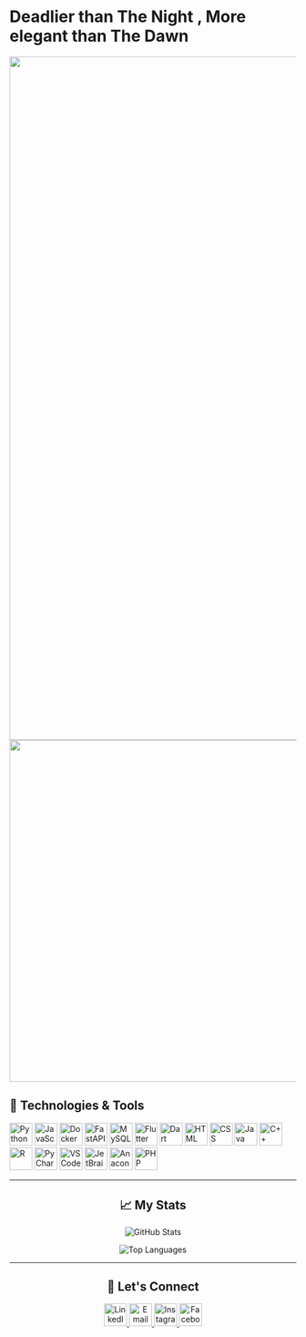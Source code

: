 <!-- Add a title -->
# Deadlier than The Night , More elegant than The Dawn 

<!-- Add the GIF before the About Me section -->
<div align="center">
  <img src="https://wallpapercave.com/wp/wp12756497.jpg" alt="Fighter GIF" width="1200">
</div>


<!-- Add the second GIF before the technologies -->
<div align="center">
<div align="right">
  <img src="https://media3.giphy.com/media/v1.Y2lkPTc5MGI3NjExcXUxam1hZmg0d25hdjBqN2JmaWtxOWQycjFnaDB1aG81YmdwNjdpZCZlcD12MV9pbnRlcm5hbF9naWZfYnlfaWQmY3Q9Zw/13HgwGsXF0aiGY/giphy.webp" alt="Fighting GIF" width="600">
  </div>
  <div align ="left">

  ## 🔧 Technologies & Tools
 <img src="https://cdn.jsdelivr.net/gh/devicons/devicon/icons/python/python-original.svg" alt="Python" width="40">
<img src="https://cdn.jsdelivr.net/gh/devicons/devicon/icons/javascript/javascript-original.svg" alt="JavaScript" width="40">
<img src="https://cdn.jsdelivr.net/gh/devicons/devicon/icons/docker/docker-original.svg" alt="Docker" width="40">
<img src="https://cdn.jsdelivr.net/gh/devicons/devicon/icons/fastapi/fastapi-original.svg" alt="FastAPI" width="40">
<img src="https://cdn.jsdelivr.net/gh/devicons/devicon/icons/mysql/mysql-original.svg" alt="MySQL" width="40">
<img src="https://cdn.jsdelivr.net/gh/devicons/devicon/icons/flutter/flutter-original.svg" alt="Flutter" width="40">
<img src="https://cdn.jsdelivr.net/gh/devicons/devicon/icons/dart/dart-original.svg" alt="Dart" width="40">
<img src="https://cdn.jsdelivr.net/gh/devicons/devicon/icons/html5/html5-original.svg" alt="HTML" width="40">
<img src="https://cdn.jsdelivr.net/gh/devicons/devicon/icons/css3/css3-original.svg" alt="CSS" width="40">
<img src="https://cdn.jsdelivr.net/gh/devicons/devicon/icons/java/java-original.svg" alt="Java" width="40">
<img src="https://cdn.jsdelivr.net/gh/devicons/devicon/icons/cplusplus/cplusplus-original.svg" alt="C++" width="40">
<img src="https://cdn.jsdelivr.net/gh/devicons/devicon/icons/r/r-original.svg" alt="R" width="40">
<img src="https://cdn.jsdelivr.net/gh/devicons/devicon/icons/pycharm/pycharm-original.svg" alt="PyCharm" width="40">
<img src="https://cdn.jsdelivr.net/gh/devicons/devicon/icons/vscode/vscode-original.svg" alt="VS Code" width="40">
<img src="https://cdn.jsdelivr.net/gh/devicons/devicon/icons/jetbrains/jetbrains-original.svg" alt="JetBrains" width="40">
<img src="https://cdn.jsdelivr.net/gh/devicons/devicon/icons/anaconda/anaconda-original.svg" alt="Anaconda" width="40">
<img src="https://cdn.jsdelivr.net/gh/devicons/devicon/icons/php/php-original.svg" alt="PHP" width="40">
</div>

---

## 📈 My Stats
![GitHub Stats](https://github-readme-stats.vercel.app/api?username=Kareem1099&show_icons=true&theme=dark)

![Top Languages](https://github-readme-stats.vercel.app/api/top-langs/?username=Kareem1099&layout=compact&theme=dark)

---

## 🤝 Let's Connect
<div>
  <a href="https://www.linkedin.com/in/kareem-yasser-464ab222a">
    <img src="https://cdn.jsdelivr.net/gh/devicons/devicon/icons/linkedin/linkedin-original.svg" alt="LinkedIn" width="40">
  </a>
  <a href="mailto:Kareemyasser1054@gmail.com">
    <img src="https://cdn.jsdelivr.net/gh/devicons/devicon/icons/google/google-original.svg" alt="Email" width="40">
  </a>
  <a href="https://www.instagram.com/karemyassser/">
    <img src="https://upload.wikimedia.org/wikipedia/commons/a/a5/Instagram_icon.png" alt="Instagram" width="40">
  </a>
  <a href="https://www.facebook.com/kareem.yasser.9862273/">
    <img src="https://cdn.jsdelivr.net/gh/devicons/devicon/icons/facebook/facebook-original.svg" alt="Facebook" width="40">
  </a>
</div> 
